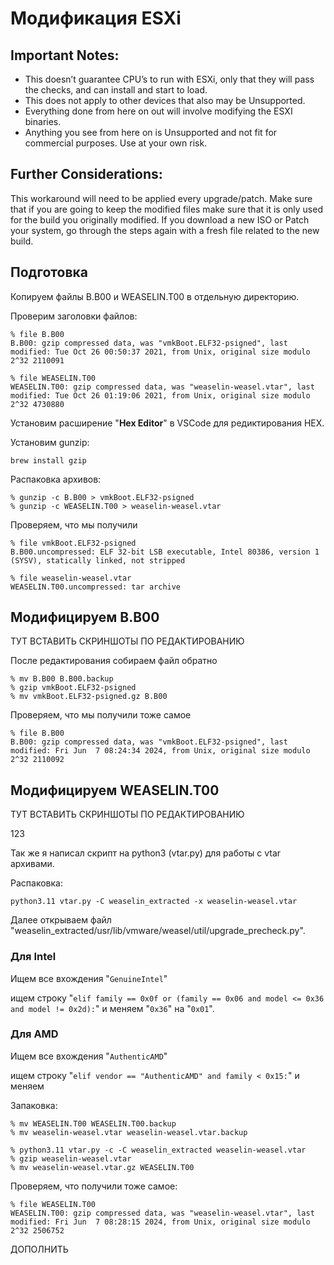 # Модификация ESXi

## Important Notes:

- This doesn’t guarantee CPU’s to run with ESXi, only that they will pass the checks, and can install and start to load.
- This does not apply to other devices that also may be Unsupported.
- Everything done from here on out will involve modifying the ESXI binaries.
- Anything you see from here on is Unsupported and not fit for commercial purposes. Use at your own risk.

## Further Considerations:

This workaround will need to be applied every upgrade/patch. Make sure that if you are going to keep the modified files make sure that it is only used for the build you originally modified. If you download a new ISO or Patch your system, go through the steps again with a fresh file related to the new build.

## Подготовка

Копируем файлы B.B00 и WEASELIN.T00 в отдельную директорию.

Проверим заголовки файлов:

```
% file B.B00
B.B00: gzip compressed data, was "vmkBoot.ELF32-psigned", last modified: Tue Oct 26 00:50:37 2021, from Unix, original size modulo 2^32 2110091

% file WEASELIN.T00
WEASELIN.T00: gzip compressed data, was "weaselin-weasel.vtar", last modified: Tue Oct 26 01:19:06 2021, from Unix, original size modulo 2^32 4730880
```

Установим расширение "**Hex Editor**" в VSCode для редиктирования HEX.

Установим gunzip:

```
brew install gzip
```

Распаковка архивов:

```
% gunzip -c B.B00 > vmkBoot.ELF32-psigned
% gunzip -c WEASELIN.T00 > weaselin-weasel.vtar
```

Проверяем, что мы получили

```
% file vmkBoot.ELF32-psigned
B.B00.uncompressed: ELF 32-bit LSB executable, Intel 80386, version 1 (SYSV), statically linked, not stripped

% file weaselin-weasel.vtar
WEASELIN.T00.uncompressed: tar archive
```

## Модифицируем B.B00

ТУТ ВСТАВИТЬ СКРИНШОТЫ ПО РЕДАКТИРОВАНИЮ

После редактирования собираем файл обратно

```
% mv B.B00 B.B00.backup
% gzip vmkBoot.ELF32-psigned
% mv vmkBoot.ELF32-psigned.gz B.B00
```

Проверяем, что мы получили тоже самое

```
% file B.B00
B.B00: gzip compressed data, was "vmkBoot.ELF32-psigned", last modified: Fri Jun  7 08:24:34 2024, from Unix, original size modulo 2^32 2110092
```

## Модифицируем WEASELIN.T00

ТУТ ВСТАВИТЬ СКРИНШОТЫ ПО РЕДАКТИРОВАНИЮ

123

Так же я написал скрипт на python3 (vtar.py) для работы с vtar архивами.

Распаковка:

```
python3.11 vtar.py -C weaselin_extracted -x weaselin-weasel.vtar
```

Далее открываем файл "weaselin_extracted/usr/lib/vmware/weasel/util/upgrade_precheck.py".

### Для Intel

Ищем все вхождения "`GenuineIntel`"

ищем строку "`elif family == 0x0f or (family == 0x06 and model <= 0x36 and model != 0x2d):`" и меняем "`0x36`" на "`0x01`".

### Для AMD

Ищем все вхождения "`AuthenticAMD`"

ищем строку "`elif vendor == "AuthenticAMD" and family < 0x15:`" и меняем

Запаковка:

```
% mv WEASELIN.T00 WEASELIN.T00.backup
% mv weaselin-weasel.vtar weaselin-weasel.vtar.backup

% python3.11 vtar.py -c -C weaselin_extracted weaselin-weasel.vtar
% gzip weaselin-weasel.vtar
% mv weaselin-weasel.vtar.gz WEASELIN.T00
```

Проверяем, что получили тоже самое:

```
% file WEASELIN.T00
WEASELIN.T00: gzip compressed data, was "weaselin-weasel.vtar", last modified: Fri Jun  7 08:28:15 2024, from Unix, original size modulo 2^32 2506752
```

ДОПОЛНИТЬ
